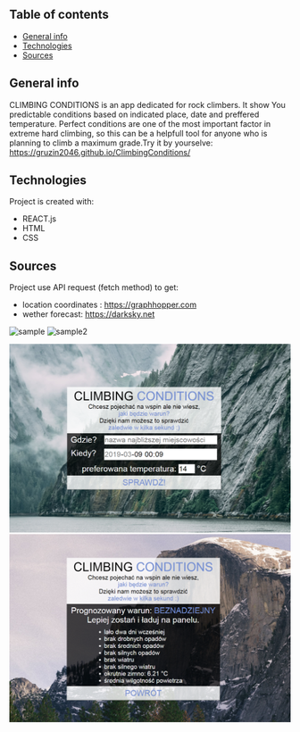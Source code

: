 ## Table of contents
* [General info](#general-info)
* [Technologies](#technologies)
* [Sources](#sources)

## General info
CLIMBING CONDITIONS is an app dedicated for rock climbers.
It show You predictable conditions based on indicated place, date and preffered temperature.
Perfect conditions are one of the most important factor in extreme hard climbing, so this can be a helpfull tool for anyone who is planning to climb a maximum grade.Try it by yourselve: https://gruzin2046.github.io/ClimbingConditions/

## Technologies
Project is created with:
* REACT.js
* HTML
* CSS

## Sources
Project use API request (fetch method) to get:
* location coordinates : https://graphhopper.com
* wether forecast: https://darksky.net

![sample](https://user-images.githubusercontent.com/46245067/54063598-a6aeea80-420d-11e9-93b9-bc07771d6d14.PNG)
![sample2](https://user-images.githubusercontent.com/46245067/54063627-de1d9700-420d-11e9-9650-898f86cf6eee.PNG)

![](/src/images/sample.png)
![](/src/images/sample2.png)


